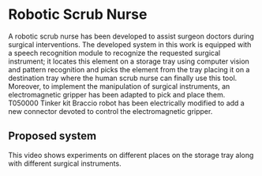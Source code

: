 # Robotic Scrub Nurse

A robotic scrub nurse has been developed to assist surgeon doctors during surgical interventions. The developed system in this work is equipped with a speech recognition module to recognize the requested surgical instrument; it locates this element on a storage tray using computer vision and pattern recognition and picks the element from the tray placing it on a destination tray where the human scrub nurse can finally use this tool. Moreover, to implement the manipulation of surgical instruments, an electromagnetic gripper has been adapted to pick and place them. T050000 Tinker kit Braccio robot has been electrically modified to add a new connector devoted to control the electromagnetic gripper.

## Proposed system

This video shows experiments on different places on the storage tray along with different surgical instruments.